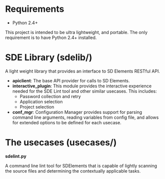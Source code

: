 Requirements
================
- Python 2.4+

This project is intended to be ultra lightweight, and portable.
The only requirement is to have Python 2.4+ installed.

SDE Library (sdelib/)
================
A light weight library that provides an interface to SD Elements RESTful API.

- __apiclient__: The base API provider for calls to SD Elements.
- __interactive_plugin__: This module provides the interactive experience needed for the SDE Lint tool and other similar usecases. This includes:
    - Password collection and retry
    - Application selection
    - Project selection
- __conf_mgr__: Configuration Manager provides support for parsing command line arguments, reading variables from config file, and allows for extended options to be defined for each usecase.

The usecases (usecases/)
================

__sdelint.py__

A command line lint tool for SDElements that is capable of lightly scanning the source files and determining the contextually applicable tasks.
